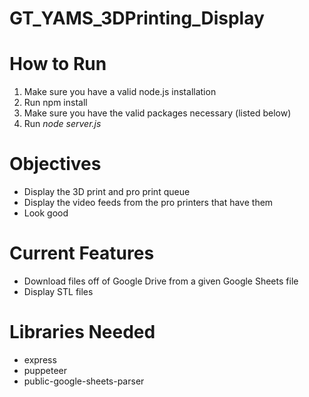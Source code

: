 # GT_YAMS_3DPrinting_Display
<h1>How to Run</h1>
<ol>
  <li>Make sure you have a valid node.js installation</li>
  <li>Run npm install</li>
  <li>Make sure you have the valid packages necessary (listed below)</li>
  <li>Run <i>node server.js</i></li>
</ol>
<h1>Objectives</h1>
<ul>
  <li>Display the 3D print and pro print queue</li>
  <li>Display the video feeds from the pro printers that have them</li>
  <li>Look good</li>
</ul>
<h1>Current Features</h1>
<ul>
  <li>Download files off of Google Drive from a given Google Sheets file</li>
  <li>Display STL files</li>
</ul>
<h1>Libraries Needed</h1>
<ul>
  <li>express</li>
  <li>puppeteer</li>
  <li>public-google-sheets-parser</li>
</ul>
